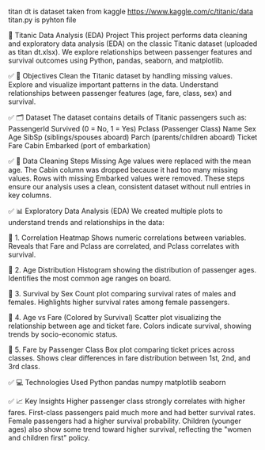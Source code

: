 titan dt is dataset taken from kaggle  https://www.kaggle.com/c/titanic/data
titan.py is pyhton file

📌 Titanic Data Analysis (EDA) Project
This project performs data cleaning and exploratory data analysis (EDA) on the classic Titanic dataset (uploaded as titan dt.xlsx).
We explore relationships between passenger features and survival outcomes using Python, pandas, seaborn, and matplotlib.

✅ 📖 Objectives
Clean the Titanic dataset by handling missing values.
Explore and visualize important patterns in the data.
Understand relationships between passenger features (age, fare, class, sex) and survival.

✅ 🗂️ Dataset
The dataset contains details of Titanic passengers such as:
PassengerId
Survived (0 = No, 1 = Yes)
Pclass (Passenger Class)
Name
Sex
Age
SibSp (siblings/spouses aboard)
Parch (parents/children aboard)
Ticket
Fare
Cabin
Embarked (port of embarkation)

✅ 🧹 Data Cleaning Steps
Missing Age values were replaced with the mean age.
The Cabin column was dropped because it had too many missing values.
Rows with missing Embarked values were removed.
These steps ensure our analysis uses a clean, consistent dataset without null entries in key columns.

✅ 📊 Exploratory Data Analysis (EDA)
We created multiple plots to understand trends and relationships in the data:

🔹 1. Correlation Heatmap
Shows numeric correlations between variables.
Reveals that Fare and Pclass are correlated, and Pclass correlates with survival.

🔹 2. Age Distribution
Histogram showing the distribution of passenger ages.
Identifies the most common age ranges on board.

🔹 3. Survival by Sex
Count plot comparing survival rates of males and females.
Highlights higher survival rates among female passengers.

🔹 4. Age vs Fare (Colored by Survival)
Scatter plot visualizing the relationship between age and ticket fare.
Colors indicate survival, showing trends by socio-economic status.

🔹 5. Fare by Passenger Class
Box plot comparing ticket prices across classes.
Shows clear differences in fare distribution between 1st, 2nd, and 3rd class.

✅ 💻 Technologies Used
Python
pandas
numpy
matplotlib
seaborn


✅ 📈 Key Insights
Higher passenger class strongly correlates with higher fares.
First-class passengers paid much more and had better survival rates.
Female passengers had a higher survival probability.
Children (younger ages) also show some trend toward higher survival, reflecting the "women and children first" policy.
